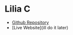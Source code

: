 # Lilia C

- [Github Repository](https://github.com/lilia-C08/Final-project)
- [Live Website](ill do it later)
